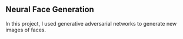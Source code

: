 ## Neural Face Generation

In this project, I used generative adversarial networks to generate new images of faces.
